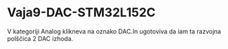 # Vaja9-DAC-STM32L152C

V kategoriji Analog klikneva na oznako DAC.In ugotoviva da iam ta razvojna polščica 2 DAC izhoda.
